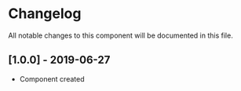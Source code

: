# Changelog
All notable changes to this component will be documented in this file.

## [1.0.0] - 2019-06-27
- Component created
